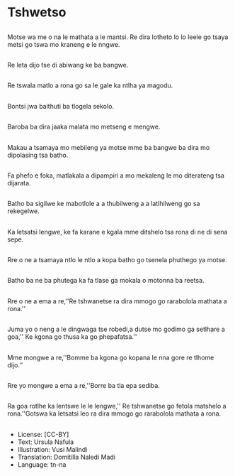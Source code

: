 # Tshwetso

##
Motse wa me o na le mathata a le mantsi. Re dira lotheto lo lo leele go tsaya metsi go tswa mo kraneng e le nngwe.

##
Re leta dijo tse di abiwang ke ba bangwe.

##
Re tswala matlo a rona go sa le gale ka ntlha ya magodu.

##
Bontsi jwa baithuti ba tlogela sekolo.

##
Baroba ba dira jaaka malata mo metseng e mengwe.

##
Makau a tsamaya mo mebileng ya motse mme ba bangwe ba dira mo dipolasing tsa batho.

##
Fa phefo e foka, matlakala a dipampiri a mo mekaleng le mo diterateng tsa dijarata.

##
Batho ba sigilwe ke mabotlole a a thubilweng a a latlhilweng go sa rekegelwe.

##
Ka letsatsi lengwe, ke fa karane e kgala mme ditshelo tsa rona di ne di sena sepe.

##
Rre o ne a tsamaya ntlo le ntlo a kopa batho go tsenela phuthego ya motse.

##
Batho ba ne ba phutega ka fa tlase ga mokala o motonna ba reetsa.

##
Rre o ne a ema a re,''Re tshwanetse ra dira mmogo go rarabolola mathata a rona.''

##
Juma yo o neng a le dingwaga tse robedi,a dutse mo godimo ga setlhare
a goa,'' Ke kgona go thusa ka go phepafatsa.''

##
Mme mongwe a re,''Bomme ba kgona go kopana le nna gore re tlhome dijo.''

##
Rre yo mongwe a ema a re,''Borre ba tla epa sediba.

##
Ra goa rotlhe ka lentswe le le lengwe,'' Re tshwanetse go fetola matshelo a rona.''Gotswa ka letsatsi leo ra dira mmogo go rarabolola mathata a rona.

##
* License: [CC-BY]
* Text: Ursula Nafula
* Illustration: Vusi Malindi
* Translation: Domitilla Naledi Madi
* Language: tn-na
